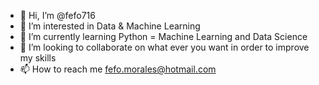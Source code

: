 - 👋 Hi, I’m @fefo716
- 👀 I’m interested in Data & Machine Learning
- 🌱 I’m currently learning Python = Machine Learning and Data Science
- 💞️ I’m looking to collaborate on what ever you want in order to improve my skills
- 📫 How to reach me fefo.morales@hotmail.com

<!---
fefo716/fefo716 is a ✨ special ✨ repository because its `README.md` (this file) appears on your GitHub profile.
You can click the Preview link to take a look at your changes.
--->
